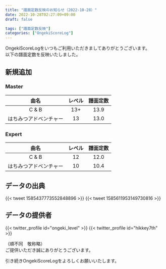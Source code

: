 ```yaml
---
title: "譜面定数反映のお知らせ（2022-10-28）"
date: 2022-10-28T02:27:09+09:00
draft: false

tags: ["譜面定数反映"]
categories: ["OngekiScoreLog"]
---
```


OngekiScoreLogをいつもご利用いただきましてありがとうございます。  
以下の譜面定数を反映いたしました。

<!--more-->

## 新規追加

### Master

| 曲名 | レベル | 譜面定数 |
|:-:|:-:|:-:|
| C & B | 13+ | 13.9 |
| はちみつアドベンチャー | 13 | 13.0 |

### Expert

| 曲名 | レベル | 譜面定数 |
|:-:|:-:|:-:|
| C & B | 12 | 12.0 |
| はちみつアドベンチャー | 10 | 10.4 |

## データの出典

{{< tweet 1585437773552848896 >}}
{{< tweet 1585611953149730816 >}}

## データの提供者

{{< twitter_profile id="ongeki_level" >}}
{{< twitter_profile id="hikkey7th" >}}

（順不同　敬称略）  
ご提供いただき誠にありがとうございます。

引き続きOngekiScoreLogをよろしくお願いいたします。
